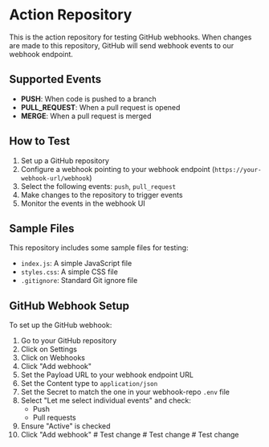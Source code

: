 # Action Repository

This is the action repository for testing GitHub webhooks. When changes are made to this repository, GitHub will send webhook events to our webhook endpoint.

## Supported Events

- **PUSH**: When code is pushed to a branch
- **PULL_REQUEST**: When a pull request is opened
- **MERGE**: When a pull request is merged

## How to Test


1. Set up a GitHub repository
2. Configure a webhook pointing to your webhook endpoint (`https://your-webhook-url/webhook`)
3. Select the following events: `push`, `pull_request`
4. Make changes to the repository to trigger events
5. Monitor the events in the webhook UI

## Sample Files

This repository includes some sample files for testing:
- `index.js`: A simple JavaScript file
- `styles.css`: A simple CSS file
- `.gitignore`: Standard Git ignore file

## GitHub Webhook Setup

To set up the GitHub webhook:

1. Go to your GitHub repository
2. Click on Settings
3. Click on Webhooks
4. Click "Add webhook"
5. Set the Payload URL to your webhook endpoint URL
6. Set the Content type to `application/json`
7. Set the Secret to match the one in your webhook-repo `.env` file
8. Select "Let me select individual events" and check:
   - Push
   - Pull requests
9. Ensure "Active" is checked
10. Click "Add webhook"
#   T e s t   c h a n g e 
 
 #   T e s t   c h a n g e 
 
 #   T e s t   c h a n g e  
 